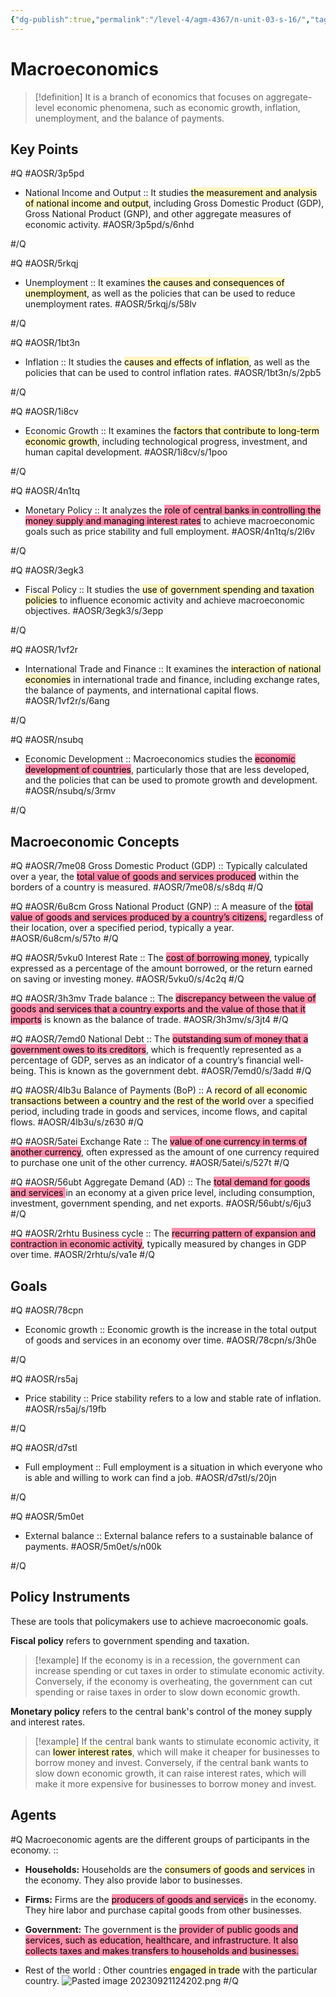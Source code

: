 ```yaml
---
{"dg-publish":true,"permalink":"/level-4/agm-4367/n-unit-03-s-16/","tags":["agm4367"]}
---
```



# Macroeconomics

> [!definition]
> It is a branch of economics that focuses on aggregate-level economic phenomena, such as economic growth, inflation, unemployment, and the balance of payments.

## Key Points

#Q #AOSR/3p5pd
- National Income and Output :: It studies <mark style="background: #FFF3A3A6;">the measurement and analysis of national income and output</mark>, including Gross Domestic Product (GDP), Gross National Product (GNP), and other aggregate measures of economic activity. #AOSR/3p5pd/s/6nhd

#/Q

#Q #AOSR/5rkqj
- Unemployment :: It examines <mark style="background: #FFF3A3A6;">the causes and consequences of unemployment</mark>, as well as the policies that can be used to reduce unemployment rates. #AOSR/5rkqj/s/58lv

#/Q 

#Q #AOSR/1bt3n
- Inflation :: It studies the <mark style="background: #FFF3A3A6;">causes and effects of inflation</mark>, as well as the policies that can be used to control inflation rates. #AOSR/1bt3n/s/2pb5

#/Q

#Q #AOSR/1i8cv
- Economic Growth :: It examines the <mark style="background: #FFF3A3A6;">factors that contribute to long-term economic growth</mark>, including technological progress, investment, and human capital development. #AOSR/1i8cv/s/1poo

#/Q

#Q #AOSR/4n1tq
- Monetary Policy :: It analyzes the <mark style="background: #FF5582A6;">role of central banks in controlling the money supply and managing interest rates</mark> to achieve macroeconomic goals such as price stability and full employment. #AOSR/4n1tq/s/2l6v

#/Q 

#Q #AOSR/3egk3
- Fiscal Policy :: It studies the <mark style="background: #FFF3A3A6;">use of government spending and taxation policies</mark> to influence economic activity and achieve macroeconomic objectives. #AOSR/3egk3/s/3epp

#/Q 

#Q  #AOSR/1vf2r
- International Trade and Finance :: It examines the <mark style="background: #FFF3A3A6;">interaction of national economies</mark> in international trade and finance, including exchange rates, the balance of payments, and international capital flows. #AOSR/1vf2r/s/6ang

#/Q

#Q  #AOSR/nsubq
- Economic Development :: Macroeconomics studies the <mark style="background: #FF5582A6;">economic development of countries</mark>, particularly those that are less developed, and the policies that can be used to promote growth and development. #AOSR/nsubq/s/3rmv

#/Q

##  Macroeconomic Concepts 

#Q #AOSR/7me08
Gross Domestic Product (GDP) :: Typically calculated over a year, the <mark style="background: #FF5582A6;">total value of goods and services produced</mark> within the borders of a country is measured. #AOSR/7me08/s/s8dq
#/Q

#Q #AOSR/6u8cm
Gross National Product (GNP) ::	A measure of the <mark style="background: #FF5582A6;">total value of goods and services produced by a country’s citizens,</mark> regardless of their location, over a specified period, typically a year. #AOSR/6u8cm/s/57to
#/Q 

#Q #AOSR/5vku0
Interest Rate :: The <mark style="background: #FF5582A6;">cost of borrowing money</mark>, typically expressed as a percentage of the amount borrowed, or the return earned on saving or investing money. #AOSR/5vku0/s/4c2q
#/Q 

#Q #AOSR/3h3mv
Trade balance :: The <mark style="background: #FF5582A6;">discrepancy between the value of goods and services that a country exports and the value of those that it imports</mark> is known as the balance of trade. #AOSR/3h3mv/s/3jt4
#/Q 

#Q #AOSR/7emd0
National Debt :: The <mark style="background: #FF5582A6;">outstanding sum of money that a government owes to its creditors</mark>, which is frequently represented as a percentage of GDP, serves as an indicator of a country’s financial well-being. This is known as the government debt. #AOSR/7emd0/s/3add
#/Q 

#Q #AOSR/4lb3u
Balance of Payments (BoP) ::  A <mark style="background: #FFF3A3A6;">record of all economic transactions between a country and the rest of the world </mark>over a specified period, including trade in goods and services, income flows, and capital flows. #AOSR/4lb3u/s/z630
#/Q 

#Q #AOSR/5atei
Exchange Rate :: The <mark style="background: #FF5582A6;">value of one currency in terms of another currency</mark>, often expressed as the amount of one currency required to purchase one unit of the other currency. #AOSR/5atei/s/527t
#/Q 

#Q  #AOSR/56ubt
Aggregate Demand (AD) :: The <mark style="background: #FF5582A6;">total demand for goods and services </mark>in an economy at a given price level, including consumption, investment, government spending, and net exports. #AOSR/56ubt/s/6ju3
#/Q 

#Q  #AOSR/2rhtu
Business cycle :: The <mark style="background: #FF5582A6;">recurring pattern of expansion and contraction in economic activity</mark>, typically measured by changes in GDP over time. #AOSR/2rhtu/s/va1e
#/Q 
## Goals
#Q #AOSR/78cpn
- Economic growth :: Economic growth is the increase in the total output of goods and services in an economy over time. #AOSR/78cpn/s/3h0e

#/Q 

#Q  #AOSR/rs5aj
- Price stability :: Price stability refers to a low and stable rate of inflation. #AOSR/rs5aj/s/19fb

#/Q 

#Q  #AOSR/d7stl
- Full employment :: Full employment is a situation in which everyone who is able and willing to work can find a job. #AOSR/d7stl/s/20jn

#/Q 

#Q  #AOSR/5m0et
- External balance :: External balance refers to a sustainable balance of payments. #AOSR/5m0et/s/n00k

#/Q 
## Policy Instruments

These are tools that policymakers use to achieve macroeconomic goals.

**Fiscal policy** refers to government spending and taxation. 

> [!example]
> If the economy is in a recession, the government can increase spending or cut taxes in order to stimulate economic activity. Conversely, if the economy is overheating, the government can cut spending or raise taxes in order to slow down economic growth.

**Monetary policy** refers to the central bank's control of the money supply and interest rates. 

> [!example]
> If the central bank wants to stimulate economic activity, it can <mark style="background: #FFF3A3A6;">lower interest rates</mark>, which will make it cheaper for businesses to borrow money and invest. Conversely, if the central bank wants to slow down economic growth, it can raise interest rates, which will make it more expensive for businesses to borrow money and invest.
## Agents

#Q
Macroeconomic agents are the different groups of participants in the economy. ::
- **Households:** Households are the <mark style="background: #FFF3A3A6;">consumers of goods and services</mark> in the economy. They also provide labor to businesses.
  
- **Firms:** Firms are the <mark style="background: #FF5582A6;">producers of goods and service</mark>s in the economy. They hire labor and purchase capital goods from other businesses.
  
- **Government:** The government is the <mark style="background: #FF5582A6;">provider of public goods and services, such as education, healthcare, and infrastructure. It also collects taxes and makes transfers to households and businesses.</mark>
  
- Rest of the world : Other countries <mark style="background: #FFF3A3A6;">engaged in trade</mark> with the particular country.
![Pasted image 20230921124202.png](/img/user/assets/attachments/Pasted%20image%2020230921124202.png)
#/Q 